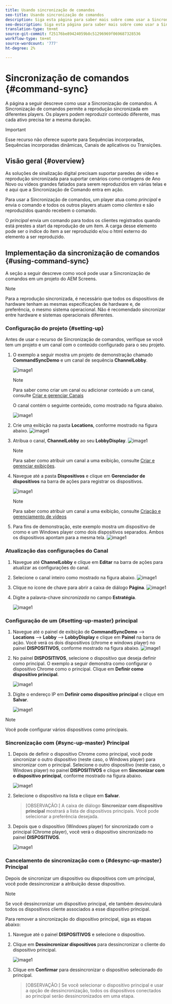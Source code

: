 ```yaml
---
title: Usando sincronização de comandos
seo-title: Usando sincronização de comandos
description: Siga esta página para saber mais sobre como usar a Sincronização de comandos.
seo-description: Siga esta página para saber mais sobre como usar a Sincronização de comandos.
translation-type: tm+mt
source-git-commit: f25176be89424059b8c51296969f069687328536
workflow-type: tm+mt
source-wordcount: '777'
ht-degree: 2%

---
```



# Sincronização de comandos {#command-sync}

A página a seguir descreve como usar a Sincronização de comandos. A Sincronização de comandos permite a reprodução sincronizada em diferentes players. Os players podem reproduzir conteúdo diferente, mas cada ativo precisa ter a mesma duração.

>[!IMPORTANT]
>
>Esse recurso não oferece suporte para Sequências incorporadas, Sequências incorporadas dinâmicas, Canais de aplicativos ou Transições.

## Visão geral {#overview}

As soluções de sinalização digital precisam suportar paredes de vídeo e reprodução sincronizada para suportar cenários como contagens de Ano Novo ou vídeos grandes fatiados para serem reproduzidos em várias telas e é aqui que a Sincronização de Comando entra em ação.

Para usar a Sincronização de comandos, um player atua como *principal* e envia o comando e todos os outros players atuam como *clientes* e são reproduzidos quando recebem o comando.

O *principal* envia um comando para todos os clientes registrados quando está prestes a start da reprodução de um item. A carga desse elemento pode ser o índice do item a ser reproduzido e/ou o html externo do elemento a ser reproduzido.

## Implementação da sincronização de comandos {#using-command-sync}

A seção a seguir descreve como você pode usar a Sincronização de comandos em um projeto do AEM Screens.

>[!NOTE]
>
>Para a reprodução sincronizada, é necessário que todos os dispositivos de hardware tenham as mesmas especificações de hardware e, de preferência, o mesmo sistema operacional. Não é recomendado sincronizar entre hardware e sistemas operacionais diferentes.

### Configuração do projeto {#setting-up}

Antes de usar o recurso de Sincronização de comandos, verifique se você tem um projeto e um canal com o conteúdo configurado para o seu projeto.

1. O exemplo a seguir mostra um projeto de demonstração chamado **CommandSyncDemo** e um canal de sequência **ChannelLobby**.

   ![image1](assets/command-sync/command-sync1-1.png)

   >[!NOTE]
   >
   >Para saber como criar um canal ou adicionar conteúdo a um canal, consulte [Criar e gerenciar Canais](/help/user-guide/managing-channels.md)

   O canal contém o seguinte conteúdo, como mostrado na figura abaixo.

   ![image1](assets/command-sync/command-sync2-1.png)

1. Crie uma exibição na pasta **Locations**, conforme mostrado na figura abaixo.
   ![image1](assets/command-sync/command-sync3-1.png)

1. Atribua o canal, **ChannelLobby** ao seu **LobbyDisplay**.
   ![image1](assets/command-sync/command-sync4-1.png)

   >[!NOTE]
   >
   >Para saber como atribuir um canal a uma exibição, consulte [Criar e gerenciar exibições](/help/user-guide/managing-displays.md).

1. Navegue até a pasta **Dispositivos** e clique em **Gerenciador de dispositivos** na barra de ações para registrar os dispositivos.

   ![image1](assets/command-sync5.png)

   >[!NOTE]
   >
   >Para saber como atribuir um canal a uma exibição, consulte [Criação e gerenciamento de vídeos](/help/user-guide/managing-displays.md)

1. Para fins de demonstração, este exemplo mostra um dispositivo de cromo e um Windows player como dois dispositivos separados. Ambos os dispositivos apontam para a mesma tela.
   ![image1](assets/command-sync6.png)

### Atualização das configurações do Canal

1. Navegue até **ChannelLobby** e clique em **Editar** na barra de ações para atualizar as configurações do canal.

1. Selecione o canal inteiro como mostrado na figura abaixo.
   ![image1](assets/command-sync/command-sync7-1.png)

1. Clique no ícone de chave para abrir a caixa de diálogo **Página**.
   ![image1](assets/command-sync/command-sync8-1.png)

1. Digite a palavra-chave *sincronizada* no campo **Estratégia**.

   ![image1](assets/command-sync/command-sync9-1.png)


### Configuração de um {#setting-up-master} principal

1. Navegue até o painel de exibição de **CommandSyncDemo** —> **Locations** —> **Lobby** —> **LobbyDisplay** e clique em **Painel** na barra de ação.
Você verá os dois dispositivos (chrome e windows player) no painel **DISPOSITIVOS**, conforme mostrado na figura abaixo.
   ![image1](assets/command-sync/command-sync10-1.png)

1. No painel **DISPOSITIVOS**, selecione o dispositivo que deseja definir como principal. O exemplo a seguir demonstra como configurar o dispositivo Chrome como o principal. Clique em **Definir como dispositivo principal**.

   ![image1](assets/command-sync/command-sync11-1.png)

1. Digite o endereço IP em **Definir como dispositivo principal** e clique em **Salvar**.

   ![image1](assets/command-sync/command-sync12-1.png)

>[!NOTE]
>
>Você pode configurar vários dispositivos como principais.

### Sincronização com {#sync-up-master} Principal

1. Depois de definir o dispositivo Chrome como principal, você pode sincronizar o outro dispositivo (neste caso, o Windows player) para sincronizar com o principal.
Selecione o outro dispositivo (neste caso, o Windows player) no painel **DISPOSITIVOS** e clique em **Sincronizar com o dispositivo principal**, conforme mostrado na figura abaixo.

   ![image1](assets/command-sync/command-sync13-1.png)

1. Selecione o dispositivo na lista e clique em **Salvar**.

   >[OBSERVAÇÃO:]
   > A caixa de diálogo **Sincronizar com dispositivo principal** mostrará a lista de dispositivos principais. Você pode selecionar a preferência desejada.

1. Depois que o dispositivo (Windows player) for sincronizado com o principal (Chrome player), você verá o dispositivo sincronizado no painel **DISPOSITIVOS**.

   ![image1](assets/command-sync/command-sync14-1.png)

### Cancelamento de sincronização com o {#desync-up-master} Principal

Depois de sincronizar um dispositivo ou dispositivos com um principal, você pode dessincronizar a atribuição desse dispositivo.

>[!NOTE]
>
>Se você dessincronizar um dispositivo principal, ele também desvinculará todos os dispositivos cliente associados a esse dispositivo principal.

Para remover a sincronização do dispositivo principal, siga as etapas abaixo:

1. Navegue até o painel **DISPOSITIVOS** e selecione o dispositivo.

1. Clique em **Dessincronizar dispositivos** para dessincronizar o cliente do dispositivo principal.

   ![image1](assets/command-sync/command-sync15-1.png)

1. Clique em **Confirmar** para dessincronizar o dispositivo selecionado do principal.

   >[OBSERVAÇÃO:]
   > Se você selecionar o dispositivo principal e usar a opção de dessincronização, todos os dispositivos conectados ao principal serão dessincronizados em uma etapa.
